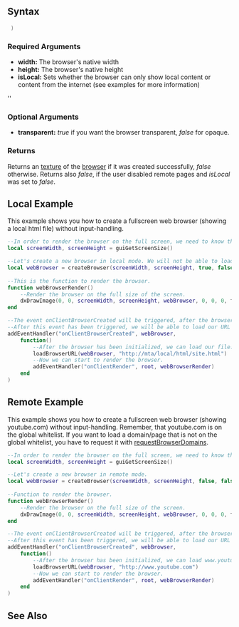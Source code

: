 Syntax
------

``` lua
 )
```

### Required Arguments

-   **width:** The browser's native width
-   **height:** The browser's native height
-   **isLocal:** Sets whether the browser can only show local content or content from the internet (see examples for more information)

''

### Optional Arguments

-   **transparent:** *true* if you want the browser transparent, *false* for opaque.

### Returns

Returns an [texture](/docs/texture.md "wikilink") of the [browser](/browser.md "wikilink") if it was created successfully, *false* otherwise. Returns also *false*, if the user disabled remote pages and *isLocal* was set to *false*.

Local Example
-------------

This example shows you how to create a fullscreen web browser (showing a local html file) without input-handling.

``` lua
--In order to render the browser on the full screen, we need to know the dimensions.
local screenWidth, screenHeight = guiGetScreenSize()

--Let's create a new browser in local mode. We will not be able to load an external URL.
local webBrowser = createBrowser(screenWidth, screenHeight, true, false)
    
--This is the function to render the browser.
function webBrowserRender()
    --Render the browser on the full size of the screen.
    dxDrawImage(0, 0, screenWidth, screenHeight, webBrowser, 0, 0, 0, tocolor(255,255,255,255), true)
end

--The event onClientBrowserCreated will be triggered, after the browser has been initialized.
--After this event has been triggered, we will be able to load our URL and start drawing.
addEventHandler("onClientBrowserCreated", webBrowser, 
    function()
        --After the browser has been initialized, we can load our file.
        loadBrowserURL(webBrowser, "http://mta/local/html/site.html")
        --Now we can start to render the browser.
        addEventHandler("onClientRender", root, webBrowserRender)
    end
)
```

Remote Example
--------------

This example shows you how to create a fullscreen web browser (showing youtube.com) without input-handling.
Remember, that youtube.com is on the global whitelist. If you want to load a domain/page that is not on the global whitelist, you have to request it with [requestBrowserDomains](/docs/requestBrowserDomains.md "wikilink").

``` lua
--In order to render the browser on the full screen, we need to know the dimensions.
local screenWidth, screenHeight = guiGetScreenSize()

--Let's create a new browser in remote mode.
local webBrowser = createBrowser(screenWidth, screenHeight, false, false)
    
--Function to render the browser.
function webBrowserRender()
    --Render the browser on the full size of the screen.
    dxDrawImage(0, 0, screenWidth, screenHeight, webBrowser, 0, 0, 0, tocolor(255,255,255,255), true)
end

--The event onClientBrowserCreated will be triggered, after the browser has been initialized.
--After this event has been triggered, we will be able to load our URL and start drawing.
addEventHandler("onClientBrowserCreated", webBrowser, 
    function()
        --After the browser has been initialized, we can load www.youtube.com
        loadBrowserURL(webBrowser, "http://www.youtube.com")
        --Now we can start to render the browser.
        addEventHandler("onClientRender", root, webBrowserRender)
    end
)
```

See Also
--------
